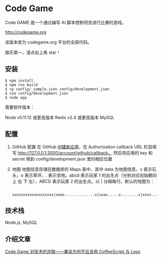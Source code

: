 # Code Game

Code GAME 是一个通过编写 AI 脚本控制坦克进行比赛的游戏。

http://codegame.org

该版本库为 codegame.org 平台的全部代码。

娱乐第一，请点右上角 star！

## 安装

    $ npm install
    $ npm run build
    $ cp config/_sample.json config/development.json
    $ vim config/development.json
    $ node app

需要软件版本：

Node v0.11.12 或更高版本
Redis v2.4 或更高版本
MySQL

## 配置

1. GitHub 配置
    在 GitHub [创建新应用](https://github.com/settings/applications/new)，在 Authorization callback URL 栏目填写 http://127.0.0.1:3000/account/github/callback。 然后将应用的 key 和 secret 填到 config/development.json 里的相应位置

2. 地图
    地图信息存储在数据库的 Maps 表中，其中 data 为地图信息，x 表示石头，o 表示草坪，. 表示空地。abcd 表示玩家 1 的出生点（分别对应初始朝向 上 右 下 左），ABCD 表示玩家 2 的出生点。以 | 分隔每行。默认的地图为：

        xxxxxxxxxxxxxxxxxxx|xooo..............x|xoax.....x........x|xxxx.....x........x|x........x........x|x..xxxxxxxxxxx....x|x....ooxoooooo....x|x....ooooooooo....x|x....ooooooxoo....x|x....xxxxxxxxxxx..x|x........x........x|x........x.....xxxx|x........x.....xCox|x..............ooox|xxxxxxxxxxxxxxxxxxx


## 技术栈

Node.js, MySQL

## 介绍文章

[Code Game 对技术的选取——兼谈为何不应该用 CoffeeScript 与 Less](http://zihua.li/2014/11/talk-about-codegame/)

